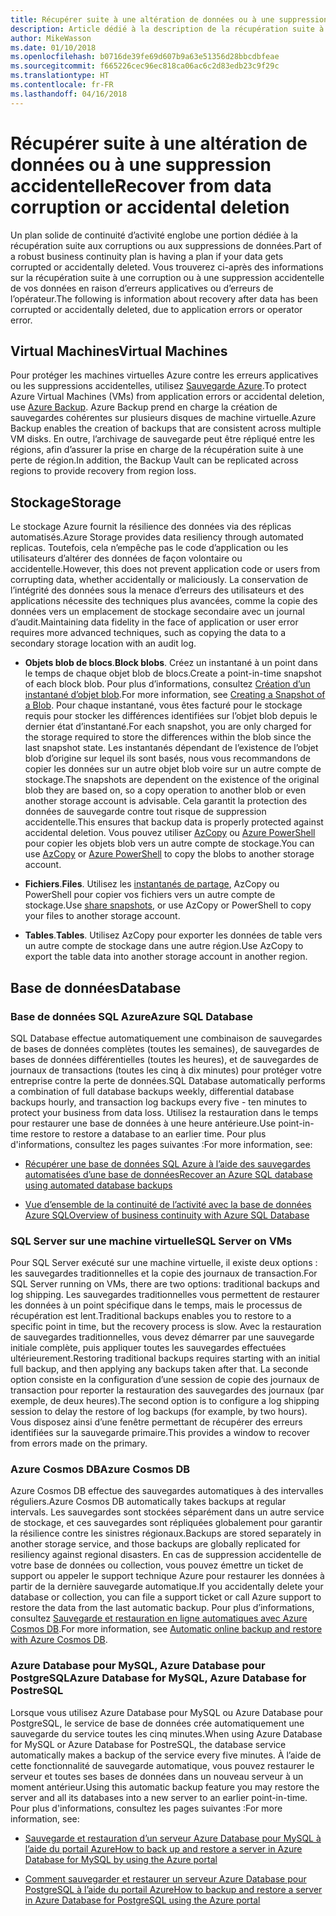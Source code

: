 ```yaml
---
title: Récupérer suite à une altération de données ou à une suppression accidentelle
description: Article dédié à la description de la récupération suite à une corruption de données ou à une suppression accidentelle de données et à la conception d’applications résilientes, hautement disponibles et tolérantes aux pannes, ainsi qu’à la planification de la récupération d’urgence
author: MikeWasson
ms.date: 01/10/2018
ms.openlocfilehash: b0716de39fe69d607b9a63e51356d28bbcdbfeae
ms.sourcegitcommit: f665226cec96ec818ca06ac6c2d83edb23c9f29c
ms.translationtype: HT
ms.contentlocale: fr-FR
ms.lasthandoff: 04/16/2018
---
```

# <a name="recover-from-data-corruption-or-accidental-deletion"></a><span data-ttu-id="29cd6-103">Récupérer suite à une altération de données ou à une suppression accidentelle</span><span class="sxs-lookup"><span data-stu-id="29cd6-103">Recover from data corruption or accidental deletion</span></span> 

<span data-ttu-id="29cd6-104">Un plan solide de continuité d’activité englobe une portion dédiée à la récupération suite aux corruptions ou aux suppressions de données.</span><span class="sxs-lookup"><span data-stu-id="29cd6-104">Part of a robust business continuity plan is having a plan if your data gets corrupted or accidentally deleted.</span></span> <span data-ttu-id="29cd6-105">Vous trouverez ci-après des informations sur la récupération suite à une corruption ou à une suppression accidentelle de vos données en raison d’erreurs applicatives ou d’erreurs de l’opérateur.</span><span class="sxs-lookup"><span data-stu-id="29cd6-105">The following is information about recovery after data has been corrupted or accidentally deleted, due to application errors or operator error.</span></span>

## <a name="virtual-machines"></a><span data-ttu-id="29cd6-106">Virtual Machines</span><span class="sxs-lookup"><span data-stu-id="29cd6-106">Virtual Machines</span></span>

<span data-ttu-id="29cd6-107">Pour protéger les machines virtuelles Azure contre les erreurs applicatives ou les suppressions accidentelles, utilisez [Sauvegarde Azure](/azure/backup/).</span><span class="sxs-lookup"><span data-stu-id="29cd6-107">To protect Azure Virtual Machines (VMs) from application errors or accidental deletion, use [Azure Backup](/azure/backup/).</span></span> <span data-ttu-id="29cd6-108">Azure Backup prend en charge la création de sauvegardes cohérentes sur plusieurs disques de machine virtuelle.</span><span class="sxs-lookup"><span data-stu-id="29cd6-108">Azure Backup enables the creation of backups that are consistent across multiple VM disks.</span></span> <span data-ttu-id="29cd6-109">En outre, l’archivage de sauvegarde peut être répliqué entre les régions, afin d’assurer la prise en charge de la récupération suite à une perte de région.</span><span class="sxs-lookup"><span data-stu-id="29cd6-109">In addition, the Backup Vault can be replicated across regions to provide recovery from region loss.</span></span>

## <a name="storage"></a><span data-ttu-id="29cd6-110">Stockage</span><span class="sxs-lookup"><span data-stu-id="29cd6-110">Storage</span></span>

<span data-ttu-id="29cd6-111">Le stockage Azure fournit la résilience des données via des réplicas automatisés.</span><span class="sxs-lookup"><span data-stu-id="29cd6-111">Azure Storage provides data resiliency through automated replicas.</span></span> <span data-ttu-id="29cd6-112">Toutefois, cela n’empêche pas le code d’application ou les utilisateurs d’altérer des données de façon volontaire ou accidentelle.</span><span class="sxs-lookup"><span data-stu-id="29cd6-112">However, this does not prevent application code or users from corrupting data, whether accidentally or maliciously.</span></span> <span data-ttu-id="29cd6-113">La conservation de l’intégrité des données sous la menace d’erreurs des utilisateurs et des applications nécessite des techniques plus avancées, comme la copie des données vers un emplacement de stockage secondaire avec un journal d’audit.</span><span class="sxs-lookup"><span data-stu-id="29cd6-113">Maintaining data fidelity in the face of application or user error requires more advanced techniques, such as copying the data to a secondary storage location with an audit log.</span></span> 

- <span data-ttu-id="29cd6-114">**Objets blob de blocs**.</span><span class="sxs-lookup"><span data-stu-id="29cd6-114">**Block blobs**.</span></span> <span data-ttu-id="29cd6-115">Créez un instantané à un point dans le temps de chaque objet blob de blocs.</span><span class="sxs-lookup"><span data-stu-id="29cd6-115">Create a point-in-time snapshot of each block blob.</span></span> <span data-ttu-id="29cd6-116">Pour plus d’informations, consultez [Création d’un instantané d’objet blob](/rest/api/storageservices/creating-a-snapshot-of-a-blob).</span><span class="sxs-lookup"><span data-stu-id="29cd6-116">For more information, see [Creating a Snapshot of a Blob](/rest/api/storageservices/creating-a-snapshot-of-a-blob).</span></span> <span data-ttu-id="29cd6-117">Pour chaque instantané, vous êtes facturé pour le stockage requis pour stocker les différences identifiées sur l’objet blob depuis le dernier état d’instantané.</span><span class="sxs-lookup"><span data-stu-id="29cd6-117">For each snapshot, you are only charged for the storage required to store the differences within the blob since the last snapshot state.</span></span> <span data-ttu-id="29cd6-118">Les instantanés dépendant de l’existence de l’objet blob d’origine sur lequel ils sont basés, nous vous recommandons de copier les données sur un autre objet blob voire sur un autre compte de stockage.</span><span class="sxs-lookup"><span data-stu-id="29cd6-118">The snapshots are dependent on the existence of the original blob they are based on, so a copy operation to another blob or even another storage account is advisable.</span></span> <span data-ttu-id="29cd6-119">Cela garantit la protection des données de sauvegarde contre tout risque de suppression accidentelle.</span><span class="sxs-lookup"><span data-stu-id="29cd6-119">This ensures that backup data is properly protected against accidental deletion.</span></span> <span data-ttu-id="29cd6-120">Vous pouvez utiliser [AzCopy](/azure/storage/common/storage-use-azcopy) ou [Azure PowerShell](/azure/storage/common/storage-powershell-guide-full) pour copier les objets blob vers un autre compte de stockage.</span><span class="sxs-lookup"><span data-stu-id="29cd6-120">You can use [AzCopy](/azure/storage/common/storage-use-azcopy) or [Azure PowerShell](/azure/storage/common/storage-powershell-guide-full) to copy the blobs to another storage account.</span></span>

- <span data-ttu-id="29cd6-121">**Fichiers**.</span><span class="sxs-lookup"><span data-stu-id="29cd6-121">**Files**.</span></span> <span data-ttu-id="29cd6-122">Utilisez les [instantanés de partage](/azure/storage/files/storage-snapshots-files), AzCopy ou PowerShell pour copier vos fichiers vers un autre compte de stockage.</span><span class="sxs-lookup"><span data-stu-id="29cd6-122">Use [share snapshots](/azure/storage/files/storage-snapshots-files), or use AzCopy or PowerShell to copy your files to another storage account.</span></span>

- <span data-ttu-id="29cd6-123">**Tables**.</span><span class="sxs-lookup"><span data-stu-id="29cd6-123">**Tables**.</span></span> <span data-ttu-id="29cd6-124">Utilisez AzCopy pour exporter les données de table vers un autre compte de stockage dans une autre région.</span><span class="sxs-lookup"><span data-stu-id="29cd6-124">Use AzCopy to export the table data into another storage account in another region.</span></span>

## <a name="database"></a><span data-ttu-id="29cd6-125">Base de données</span><span class="sxs-lookup"><span data-stu-id="29cd6-125">Database</span></span>

### <a name="azure-sql-database"></a><span data-ttu-id="29cd6-126">Base de données SQL Azure</span><span class="sxs-lookup"><span data-stu-id="29cd6-126">Azure SQL Database</span></span> 

<span data-ttu-id="29cd6-127">SQL Database effectue automatiquement une combinaison de sauvegardes de bases de données complètes (toutes les semaines), de sauvegardes de bases de données différentielles (toutes les heures), et de sauvegardes de journaux de transactions (toutes les cinq à dix minutes) pour protéger votre entreprise contre la perte de données.</span><span class="sxs-lookup"><span data-stu-id="29cd6-127">SQL Database automatically performs a combination of full database backups weekly, differential database backups hourly, and transaction log backups every five - ten minutes to protect your business from data loss.</span></span> <span data-ttu-id="29cd6-128">Utilisez la restauration dans le temps pour restaurer une base de données à une heure antérieure.</span><span class="sxs-lookup"><span data-stu-id="29cd6-128">Use point-in-time restore to restore a database to an earlier time.</span></span> <span data-ttu-id="29cd6-129">Pour plus d'informations, consultez les pages suivantes :</span><span class="sxs-lookup"><span data-stu-id="29cd6-129">For more information, see:</span></span>

- [<span data-ttu-id="29cd6-130">Récupérer une base de données SQL Azure à l’aide des sauvegardes automatisées d’une base de données</span><span class="sxs-lookup"><span data-stu-id="29cd6-130">Recover an Azure SQL database using automated database backups</span></span>](/azure/sql-database/sql-database-recovery-using-backups)

- [<span data-ttu-id="29cd6-131">Vue d’ensemble de la continuité de l’activité avec la base de données Azure SQL</span><span class="sxs-lookup"><span data-stu-id="29cd6-131">Overview of business continuity with Azure SQL Database</span></span>](/azure/sql-database/sql-database-business-continuity)

### <a name="sql-server-on-vms"></a><span data-ttu-id="29cd6-132">SQL Server sur une machine virtuelle</span><span class="sxs-lookup"><span data-stu-id="29cd6-132">SQL Server on VMs</span></span>

<span data-ttu-id="29cd6-133">Pour SQL Server exécuté sur une machine virtuelle, il existe deux options : les sauvegardes traditionnelles et la copie des journaux de transaction.</span><span class="sxs-lookup"><span data-stu-id="29cd6-133">For SQL Server running on VMs, there are two options: traditional backups and log shipping.</span></span> <span data-ttu-id="29cd6-134">Les sauvegardes traditionnelles vous permettent de restaurer les données à un point spécifique dans le temps, mais le processus de récupération est lent.</span><span class="sxs-lookup"><span data-stu-id="29cd6-134">Traditional backups enables you to restore to a specific point in time, but the recovery process is slow.</span></span> <span data-ttu-id="29cd6-135">Avec la restauration de sauvegardes traditionnelles, vous devez démarrer par une sauvegarde initiale complète, puis appliquer toutes les sauvegardes effectuées ultérieurement.</span><span class="sxs-lookup"><span data-stu-id="29cd6-135">Restoring traditional backups requires starting with an initial full backup, and then applying any backups taken after that.</span></span> <span data-ttu-id="29cd6-136">La seconde option consiste en la configuration d’une session de copie des journaux de transaction pour reporter la restauration des sauvegardes des journaux (par exemple, de deux heures).</span><span class="sxs-lookup"><span data-stu-id="29cd6-136">The second option is to configure a log shipping session to delay the restore of log backups (for example, by two hours).</span></span> <span data-ttu-id="29cd6-137">Vous disposez ainsi d’une fenêtre permettant de récupérer des erreurs identifiées sur la sauvegarde primaire.</span><span class="sxs-lookup"><span data-stu-id="29cd6-137">This provides a window to recover from errors made on the primary.</span></span>

### <a name="azure-cosmos-db"></a><span data-ttu-id="29cd6-138">Azure Cosmos DB</span><span class="sxs-lookup"><span data-stu-id="29cd6-138">Azure Cosmos DB</span></span>

<span data-ttu-id="29cd6-139">Azure Cosmos DB effectue des sauvegardes automatiques à des intervalles réguliers.</span><span class="sxs-lookup"><span data-stu-id="29cd6-139">Azure Cosmos DB automatically takes backups at regular intervals.</span></span> <span data-ttu-id="29cd6-140">Les sauvegardes sont stockées séparément dans un autre service de stockage, et ces sauvegardes sont répliquées globalement pour garantir la résilience contre les sinistres régionaux.</span><span class="sxs-lookup"><span data-stu-id="29cd6-140">Backups are stored separately in another storage service, and those backups are globally replicated for resiliency against regional disasters.</span></span> <span data-ttu-id="29cd6-141">En cas de suppression accidentelle de votre base de données ou collection, vous pouvez émettre un ticket de support ou appeler le support technique Azure pour restaurer les données à partir de la dernière sauvegarde automatique.</span><span class="sxs-lookup"><span data-stu-id="29cd6-141">If you accidentally delete your database or collection, you can file a support ticket or call Azure support to restore the data from the last automatic backup.</span></span> <span data-ttu-id="29cd6-142">Pour plus d’informations, consultez [Sauvegarde et restauration en ligne automatiques avec Azure Cosmos DB](/azure/cosmos-db/online-backup-and-restore).</span><span class="sxs-lookup"><span data-stu-id="29cd6-142">For more information, see [Automatic online backup and restore with Azure Cosmos DB](/azure/cosmos-db/online-backup-and-restore).</span></span>

### <a name="azure-database-for-mysql-azure-database-for-postresql"></a><span data-ttu-id="29cd6-143">Azure Database pour MySQL, Azure Database pour PostgreSQL</span><span class="sxs-lookup"><span data-stu-id="29cd6-143">Azure Database for MySQL, Azure Database for PostreSQL</span></span>

<span data-ttu-id="29cd6-144">Lorsque vous utilisez Azure Database pour MySQL ou Azure Database pour PostgreSQL, le service de base de données crée automatiquement une sauvegarde du service toutes les cinq minutes.</span><span class="sxs-lookup"><span data-stu-id="29cd6-144">When using Azure Database for MySQL or Azure Database for PostreSQL, the database service automatically makes a backup of the service every five minutes.</span></span> <span data-ttu-id="29cd6-145">À l’aide de cette fonctionnalité de sauvegarde automatique, vous pouvez restaurer le serveur et toutes ses bases de données dans un nouveau serveur à un moment antérieur.</span><span class="sxs-lookup"><span data-stu-id="29cd6-145">Using this automatic backup feature you may restore the server and all its databases into a new server to an earlier point-in-time.</span></span> <span data-ttu-id="29cd6-146">Pour plus d'informations, consultez les pages suivantes :</span><span class="sxs-lookup"><span data-stu-id="29cd6-146">For more information, see:</span></span>

- [<span data-ttu-id="29cd6-147">Sauvegarde et restauration d’un serveur Azure Database pour MySQL à l’aide du portail Azure</span><span class="sxs-lookup"><span data-stu-id="29cd6-147">How to back up and restore a server in Azure Database for MySQL by using the Azure portal</span></span>](/azure/mysql/howto-restore-server-portal)

- [<span data-ttu-id="29cd6-148">Comment sauvegarder et restaurer un serveur Azure Database pour PostgreSQL à l’aide du portail Azure</span><span class="sxs-lookup"><span data-stu-id="29cd6-148">How to backup and restore a server in Azure Database for PostgreSQL using the Azure portal</span></span>](/azure/postgresql/howto-restore-server-portal)

